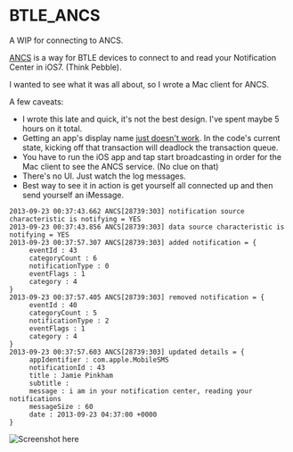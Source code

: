 BTLE_ANCS
=========

A WIP for connecting to ANCS.

[ANCS](https://developer.apple.com/library/ios/documentation/CoreBluetooth/Reference/AppleNotificationCenterServiceSpecification/Introduction/Introduction.html#//apple_ref/doc/uid/TP40013460-CH2-SW1) is a way for BTLE devices to connect to and read your Notification Center in iOS7. (Think Pebble).

I wanted to see what it was all about, so I wrote a Mac client for ANCS.

A few caveats:
* I wrote this late and quick, it's not the best design. I've spent maybe 5 hours on it total.
* Getting an app's display name [just doesn't work](https://devforums.apple.com/message/876984#876984). In the code's current state, kicking off that transaction will deadlock the transaction queue.
* You have to run the iOS app and tap start broadcasting in order for the Mac client to see the ANCS service. (No clue on that)
* There's no UI. Just watch the log messages.
* Best way to see it in action is get yourself all connected up and then send yourself an iMessage.

```
2013-09-23 00:37:43.662 ANCS[28739:303] notification source characteristic is notifying = YES
2013-09-23 00:37:43.856 ANCS[28739:303] data source characteristic is notifying = YES
2013-09-23 00:37:57.307 ANCS[28739:303] added notification = {
	 eventId : 43
	 categoryCount : 6
	 notificationType : 0
	 eventFlags : 1
	 category : 4
}
2013-09-23 00:37:57.405 ANCS[28739:303] removed notification = {
	 eventId : 40
	 categoryCount : 5
	 notificationType : 2
	 eventFlags : 1
	 category : 4
}
2013-09-23 00:37:57.603 ANCS[28739:303] updated details = {
	 appIdentifier : com.apple.MobileSMS
	 notificationId : 43
	 title : Jamie Pinkham
	 subtitle : 
	 message : i am in your notification center, reading your notifications
	 messageSize : 60
	 date : 2013-09-23 04:37:00 +0000
}
```
![Screenshot here](http://d.pr/i/oYUD+ "Screenshot")
